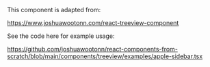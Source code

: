 This component is adapted from:

https://www.joshuawootonn.com/react-treeview-component

See the code here for example usage:

https://github.com/joshuawootonn/react-components-from-scratch/blob/main/components/treeview/examples/apple-sidebar.tsx
